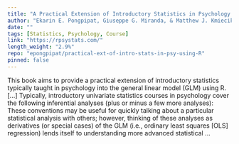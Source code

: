 ```yaml
---
title: "A Practical Extension of Introductory Statistics in Psychology using R"
author: "Ekarin E. Pongpipat, Giuseppe G. Miranda, & Matthew J. Kmiecik"
date: ""
tags: [Statistics, Psychology, Course]
link: "https://rpsystats.com/"
length_weight: "2.9%"
repo: "epongpipat/practical-ext-of-intro-stats-in-psy-using-R"
pinned: false
---
```


This book aims to provide a practical extension of introductory statistics typically taught in psychology into the general linear model (GLM) using R. [...] Typically, introductory univariate statistics courses in psychology cover the following inferential analyses (plus or minus a few more analyses): These conventions may be useful for quickly talking about a particular statistical analysis with others; however, thinking of these analyses as derivatives (or special cases) of the GLM (i.e., ordinary least squares [OLS] regression) lends itself to understanding more advanced statistical ...

